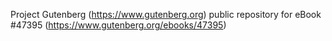 Project Gutenberg (https://www.gutenberg.org) public repository for eBook #47395 (https://www.gutenberg.org/ebooks/47395)
